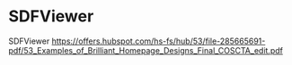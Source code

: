 # SDFViewer
SDFViewer
https://offers.hubspot.com/hs-fs/hub/53/file-285665691-pdf/53_Examples_of_Brilliant_Homepage_Designs_Final_COSCTA_edit.pdf

